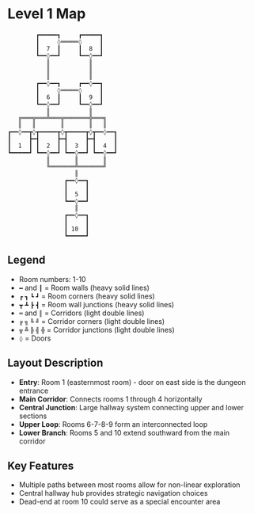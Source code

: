 # Level 1 Map

```
        ┏━━━━━┓     ┏━━━━━┓
        ┃     ◊═════◊     ┃
        ┃  7  ┃     ┃  8  ┃
        ┗━━◊━━┛     ┗━━◊━━┛
           ║           ║
           ║           ║
           ║           ║
        ┏━━◊━━┓     ┏━━◊━━┓
        ┃     ◊═════◊     ┃
        ┃  6  ┃     ┃  9  ┃
        ┗━━◊━━┛     ┗━━◊━━┛
           ║           ║
   ╔═══╦═══╩═══╦═══════╬═══╗
   ║   ║       ║       ║   ║
┏━━◊━━┳◊┳━━━━━┳◊┳━━━━━┳◊┳━━◊━━┓
┃     ┣━┫     ┣━┫     ┣━┫     ┃
┃  1  ┃ ┃  2  ┃ ┃  3  ┃ ┃  4  ┃
┗━━━━━┛ ┗━━◊━━┛ ┗━━◊━━┛ ┗━━◊━━┛
           ║       ║       ║
           ╚═══════╩═══════╝
                   ║
                ┏━━◊━━┓
                ┃     ┃
                ┃  5  ┃
                ┗━━◊━━┛
                   ║
                ┏━━◊━━┓
                ┃     ┃
                ┃ 10  ┃
                ┗━━━━━┛
```

## Legend
- Room numbers: 1-10
- `━` and `┃` = Room walls (heavy solid lines)
- `┏` `┓` `┗` `┛` = Room corners (heavy solid lines)
- `┳` `┻` `┣` `┫` = Room wall junctions (heavy solid lines)
- `═` and `║` = Corridors (light double lines)
- `╔` `╗` `╚` `╝` = Corridor corners (light double lines)
- `╦` `╩` `╠` `╣` `╬` = Corridor junctions (light double lines)
- `◊` = Doors

## Layout Description
- **Entry**: Room 1 (easternmost room) - door on east side is the dungeon entrance
- **Main Corridor**: Connects rooms 1 through 4 horizontally
- **Central Junction**: Large hallway system connecting upper and lower sections
- **Upper Loop**: Rooms 6-7-8-9 form an interconnected loop
- **Lower Branch**: Rooms 5 and 10 extend southward from the main corridor

## Key Features
- Multiple paths between most rooms allow for non-linear exploration
- Central hallway hub provides strategic navigation choices
- Dead-end at room 10 could serve as a special encounter area
